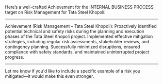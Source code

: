 Here’s a well-crafted Achievement for the INTERNAL BUSINESS PROCESS target on Risk Management for Tata Steel Khopoli:


---

Achievement (Risk Management – Tata Steel Khopoli):
Proactively identified potential technical and safety risks during the planning and execution phases of the Tata Steel Khopoli project. Implemented effective mitigation strategies, including regular risk assessments, stakeholder reviews, and contingency planning. Successfully minimized disruptions, ensured compliance with safety standards, and maintained uninterrupted project progress.


---

Let me know if you'd like to include a specific example of a risk you mitigated—it would make this even stronger.

